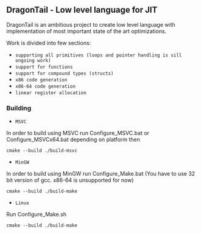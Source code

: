 ## DragonTail - Low level language for JIT

DragonTail is an ambitious project to create low level language with implementation 
of most important state of the art optimizations.

Work is divided into few sections:
* `supporting all primitives (loops and pointer handling is sill ongoing work)`
* `support for functions`
* `support for compound types (structs)`
* `x86 code generation`
* `x86-64 code generation`
* `linear register allocation` 

### Building
* `MSVC`

In order to build using MSVC run Configure_MSVC.bat or Configure_MSVCx64.bat depending on platform then
~~~~~~~~~~~~~~~~~~~~~~~~none
cmake --build ./build-msvc
~~~~~~~~~~~~~~~~~~~~~~~~
* `MinGW`

In order to build using MinGW run Configure_Make.bat (You have to use 32 bit version of gcc. x86-64 is unsupported for now) 
~~~~~~~~~~~~~~~~~~~~~~~~none
cmake --build ./build-make
~~~~~~~~~~~~~~~~~~~~~~~~

* `Linux`

Run Configure_Make.sh
~~~~~~~~~~~~~~~~~~~~~~~~none
cmake --build ./build-make
~~~~~~~~~~~~~~~~~~~~~~~~
 
